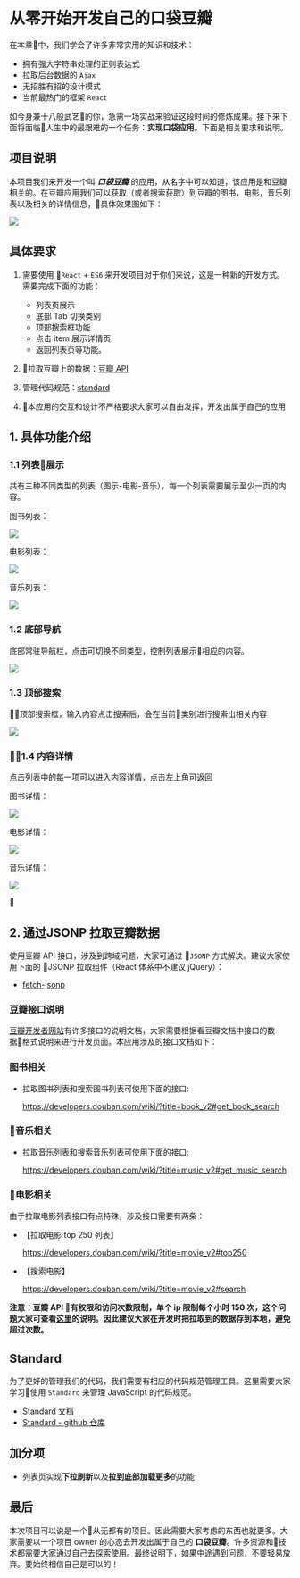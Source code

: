 # 从零开始开发自己的口袋豆瓣
在本章中，我们学会了许多非常实用的知识和技术：
- 拥有强大字符串处理的正则表达式
- 拉取后台数据的 `Ajax`
- 无招胜有招的设计模式
- 当前最热门的框架 `React`

如今身兼十八般武艺的你，急需一场实战来验证这段时间的修炼成果。接下来下面将面临人生中的最艰难的一个任务：**实现口袋应用**。下面是相关要求和说明。


## 项目说明
本项目我们来开发一个叫 ***口袋豆瓣*** 的应用，从名字中可以知道，该应用是和豆瓣相关的。在豆瓣应用我们可以获取（或者搜索获取）到豆瓣的图书，电影，音乐列表以及相关的详情信息，具体效果图如下：

![](http://coding.imweb.io/img/p7/douban-demo.gif)

## 具体要求

1. 需要使用 `React` + `ES6` 来开发项目对于你们来说，这是一种新的开发方式。需要完成下面的功能：
    - 列表页展示
    - 底部 Tab 切换类别
    - 顶部搜索框功能
    - 点击 item 展示详情页
    - 返回列表页等功能。

2. 拉取豆瓣上的数据：[豆瓣 API](https://developers.douban.com/wiki/?title=api_v2)
3. 管理代码规范：[standard](https://standardjs.com/)
4. 本应用的交互和设计不严格要求大家可以自由发挥，开发出属于自己的应用

## 1. 具体功能介绍
### 1.1 列表展示
共有三种不同类型的列表（图示-电影-音乐），每一个列表需要展示至少一页的内容。


图书列表：

![](http://coding.imweb.io/img/p7/book-list.png)

电影列表：

![](http://coding.imweb.io/img/p7/movie-list.png)

音乐列表：

![](http://coding.imweb.io/img/p7/music-list.png)

### 1.2 底部导航
底部常驻导航栏，点击可切换不同类型，控制列表展示相应的内容。

![](http://coding.imweb.io/img/p7/navbar.png)

### 1.3 顶部搜索
顶部搜索框，输入内容点击搜索后，会在当前类别进行搜索出相关内容

![](http://coding.imweb.io/img/p7/search.png)

### 1.4 内容详情
点击列表中的每一项可以进入内容详情，点击左上角可返回

图书详情：

![](http://coding.imweb.io/img/p7/book-detail.png)

电影详情：

![](http://coding.imweb.io/img/p7/movie-detail.png)

音乐详情：

![](http://coding.imweb.io/img/p7/music-detail.png)


## 2. 通过JSONP 拉取豆瓣数据
使用豆瓣 API 接口，涉及到跨域问题，大家可通过 `JSONP` 方式解决。建议大家使用下面的 JSONP 拉取组件（React 体系中不建议 jQuery）：
- [fetch-jsonp](https://github.com/camsong/fetch-jsonp)


### 豆瓣接口说明
[豆瓣开发者网站](https://developers.douban.com/wiki/?title=guide)有许多接口的说明文档，大家需要根据看豆瓣文档中接口的数据格式说明来进行开发页面。本应用涉及的接口文档如下：

### 图书相关
- 拉取图书列表和搜索图书列表可使用下面的接口:

  https://developers.douban.com/wiki/?title=book_v2#get_book_search

### 音乐相关
- 拉取音乐列表和搜索音乐列表可使用下面的接口:

  https://developers.douban.com/wiki/?title=music_v2#get_music_search

### 电影相关
由于拉取电影列表接口有点特殊，涉及接口需要有两条：
- 【拉取电影 top 250 列表】

  https://developers.douban.com/wiki/?title=movie_v2#top250
- 【搜索电影】

  https://developers.douban.com/wiki/?title=movie_v2#search


**注意：豆瓣 API 有权限和访问次数限制，单个 ip 限制每个小时 150 次，这个问题大家可查看[这里](https://developers.douban.com/wiki/?title=api_v2)的说明。因此建议大家在开发时把拉取到的数据存到本地，避免超过次数。**


## Standard
为了更好的管理我们的代码，我们需要有相应的代码规范管理工具。这里需要大家学习使用 `Standard` 来管理 JavaScript 的代码规范。

- [Standard 文档](https://standardjs.com/)
- [Standard - github 仓库](https://github.com/standard/standard)


## 加分项
- 列表页实现**下拉刷新**以及**拉到底部加载更多**的功能

## 最后
本次项目可以说是一个从无都有的项目。因此需要大家考虑的东西也就更多。大家需要以一个项目 owner 的心态去开发出属于自己的 **口袋豆瓣**。许多资源和技术都需要大家通过自己去探索使用。最终说明下，如果中途遇到问题，不要轻易放弃。要始终相信自己是可以的！

